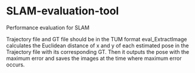 # SLAM-evaluation-tool
Performance evaluation for SLAM

Trajectory file and GT file should be in the TUM format
eval_ExtractImage calculates the Euclidean distance of x and y of each estimated pose in the Trajectory file with its corresponding GT. Then it outputs the pose with the maximum error and saves the images at the time where maximum error occurs.  
